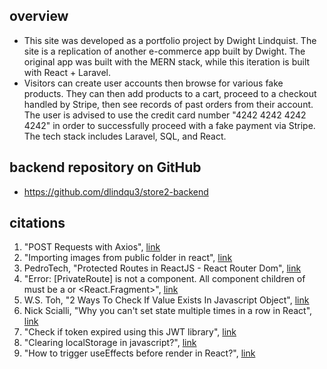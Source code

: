 ## overview 
- This site was developed as a portfolio project by Dwight Lindquist. The site is a replication of another e-commerce app built by Dwight. The original app was built with the MERN stack, while this iteration is built with React + Laravel.
- Visitors can create user accounts then browse for various fake products. They can then add products to a cart, proceed to a checkout handled by Stripe, then see records of past orders from their account. The user is advised to use the credit card number "4242 4242 4242 4242" in order to successfully proceed with a fake payment via Stripe. The tech stack includes Laravel, SQL, and React. 


## backend repository on GitHub 
- https://github.com/dlindqu3/store2-backend


## citations 
1. "POST Requests with Axios", [link](https://masteringjs.io/tutorials/axios/post)
2. "Importing images from public folder in react", [link](https://stackoverflow.com/questions/71881492/importing-images-from-public-folder-in-react)
3. PedroTech, "Protected Routes in ReactJS - React Router Dom", [link](https://www.youtube.com/watch?v=qnH5KNtRYEI)
4. "Error: [PrivateRoute] is not a component. All component children of must be a or <React.Fragment>", [link](https://stackoverflow.com/questions/69864165/error-privateroute-is-not-a-route-component-all-component-children-of-rou)
5. W.S. Toh, "2 Ways To Check If Value Exists In Javascript Object", [link](https://code-boxx.com/check-value-exists-in-object-javascript/)
6. Nick Scialli, "Why you can't set state multiple times in a row in React", [link](https://typeofnan.dev/why-you-cant-setstate-multiple-times-in-a-row/)
7. "Check if token expired using this JWT library", [link](https://stackoverflow.com/questions/51292406/check-if-token-expired-using-this-jwt-library)
8. "Clearing localStorage in javascript?", [link](https://stackoverflow.com/questions/7667958/clearing-localstorage-in-javascript)
9. "How to trigger useEffects before render in React?", [link](https://stackoverflow.com/questions/63711013/how-to-trigger-useeffects-before-render-in-react)


